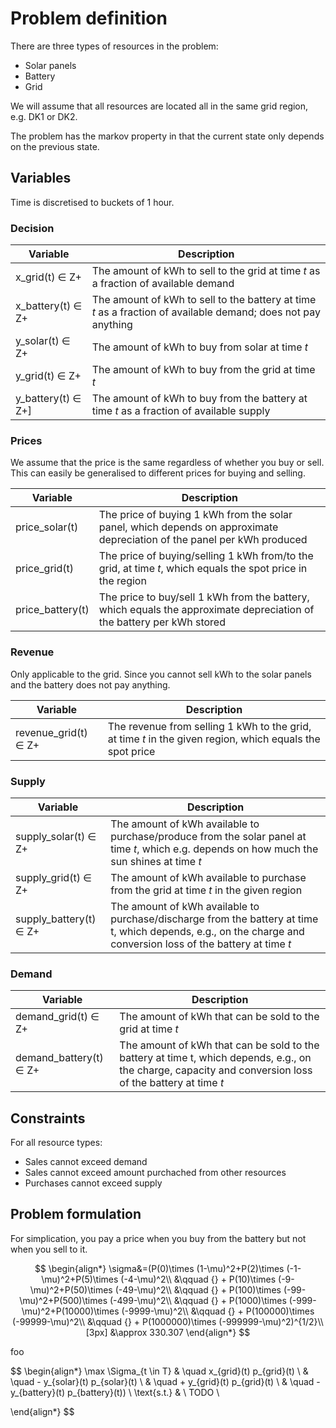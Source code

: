 # Problem definition

There are three types of resources in the problem:
- Solar panels
- Battery
- Grid


We will assume that all resources are located all in the same grid region, e.g. DK1 or DK2.

The problem has the markov property in that the current state only depends on the previous state.

## Variables

Time is discretised to buckets of 1 hour.

### Decision

|Variable|Description|
|-|-|
|x_grid(t) ∈ Z+|The amount of kWh to sell to the grid at time *t* as a fraction of available demand|
|x_battery(t) ∈ Z+|The amount of kWh to sell to the battery at time *t* as a fraction of available demand; does not pay anything|
|y_solar(t) ∈ Z+|The amount of kWh to buy from solar at time *t*|
|y_grid(t) ∈ Z+|The amount of kWh to buy from the grid at time *t*|
|y_battery(t) ∈ Z+]|The amount of kWh to buy from the battery at time *t* as a fraction of available supply|

### Prices

We assume that the price is the same regardless of whether you buy or sell. This can easily be generalised to different prices for buying and selling.

|Variable|Description|
|-|-|
|price_solar(t)|The price of buying 1 kWh from the solar panel, which depends on approximate depreciation of the panel per kWh produced|
|price_grid(t)|The price of buying/selling 1 kWh from/to the grid, at time *t*, which equals the spot price in the region|
|price_battery(t)|The price to buy/sell 1 kWh from the battery, which equals the approximate depreciation of the battery per kWh stored|

### Revenue

Only applicable to the grid. Since you cannot sell kWh to the solar panels and the battery does not pay anything.

|Variable|Description|
|-|-|
|revenue_grid(t) ∈ Z+|The revenue from selling 1 kWh to the grid, at time *t* in the given region, which equals the spot price|

### Supply

|Variable|Description|
|-|-|
|supply_solar(t) ∈ Z+|The amount of kWh available to purchase/produce from the solar panel at time *t*, which e.g. depends on how much the sun shines at time *t*|
|supply_grid(t) ∈ Z+|The amount of kWh available to purchase from the grid at time *t* in the given region|
|supply_battery(t) ∈ Z+ |The amount of kWh available to purchase/discharge from the battery at time t, which depends, e.g., on the charge and conversion loss of the battery at time *t*|

### Demand

|Variable|Description|
|-|-|
|demand_grid(t) ∈ Z+|The amount of kWh that can be sold to the grid at time *t*|
|demand_battery(t) ∈ Z+|The amount of kWh that can be sold to the battery at time t, which depends, e.g., on the charge, capacity and conversion loss of the battery at time *t*|

## Constraints

For all resource types:
- Sales cannot exceed demand
- Sales cannot exceed amount purchached from other resources
- Purchases cannot exceed supply

## Problem formulation

For simplication, you pay a price when you buy from the battery but not when you sell to it.

$$
\begin{align*}
  \sigma&=(P(0)\times (1-\mu)^2+P(2)\times (-1-\mu)^2+P(5)\times (-4-\mu)^2\\
  &\qquad {} + P(10)\times (-9-\mu)^2+P(50)\times (-49-\mu)^2\\
  &\qquad {} + P(100)\times (-99-\mu)^2+P(500)\times (-499-\mu)^2\\
  &\qquad {} + P(1000)\times (-999-\mu)^2+P(10000)\times (-9999-\mu)^2\\
  &\qquad {} + P(100000)\times (-99999-\mu)^2\\
  &\qquad {} + P(1000000)\times (-999999-\mu)^2)^{1/2}\\[3px]
  &\approx 330.307
\end{align*}
$$

foo

$$
\begin{align*}
\max \Sigma_{t \in T} & \quad x_{grid}(t) p_{grid}(t) \\
& \quad - y_{solar}(t) p_{solar}(t) \\
& \quad + y_{grid}(t) p_{grid}(t) \\
& \quad - y_{battery}(t) p_{battery}(t)) \\
\text{s.t.} &  \\
TODO \\

\end{align*}
$$
